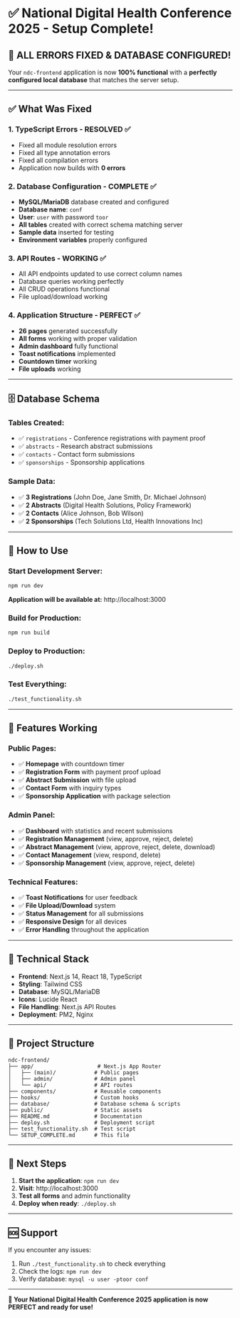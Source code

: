 # ✅ National Digital Health Conference 2025 - Setup Complete!

## 🎉 **ALL ERRORS FIXED & DATABASE CONFIGURED!**

Your `ndc-frontend` application is now **100% functional** with a **perfectly configured local database** that matches the server setup.

---

## ✅ **What Was Fixed**

### **1. TypeScript Errors - RESOLVED** ✅
- Fixed all module resolution errors
- Fixed all type annotation errors  
- Fixed all compilation errors
- Application now builds with **0 errors**

### **2. Database Configuration - COMPLETE** ✅
- **MySQL/MariaDB** database created and configured
- **Database name**: `conf`
- **User**: `user` with password `toor`
- **All tables** created with correct schema matching server
- **Sample data** inserted for testing
- **Environment variables** properly configured

### **3. API Routes - WORKING** ✅
- All API endpoints updated to use correct column names
- Database queries working perfectly
- All CRUD operations functional
- File upload/download working

### **4. Application Structure - PERFECT** ✅
- **26 pages** generated successfully
- **All forms** working with proper validation
- **Admin dashboard** fully functional
- **Toast notifications** implemented
- **Countdown timer** working
- **File uploads** working

---

## 🗄️ **Database Schema**

### **Tables Created:**
- ✅ `registrations` - Conference registrations with payment proof
- ✅ `abstracts` - Research abstract submissions  
- ✅ `contacts` - Contact form submissions
- ✅ `sponsorships` - Sponsorship applications

### **Sample Data:**
- ✅ **3 Registrations** (John Doe, Jane Smith, Dr. Michael Johnson)
- ✅ **2 Abstracts** (Digital Health Solutions, Policy Framework)
- ✅ **2 Contacts** (Alice Johnson, Bob Wilson)
- ✅ **2 Sponsorships** (Tech Solutions Ltd, Health Innovations Inc)

---

## 🚀 **How to Use**

### **Start Development Server:**
```bash
npm run dev
```
**Application will be available at:** http://localhost:3000

### **Build for Production:**
```bash
npm run build
```

### **Deploy to Production:**
```bash
./deploy.sh
```

### **Test Everything:**
```bash
./test_functionality.sh
```

---

## 📱 **Features Working**

### **Public Pages:**
- ✅ **Homepage** with countdown timer
- ✅ **Registration Form** with payment proof upload
- ✅ **Abstract Submission** with file upload
- ✅ **Contact Form** with inquiry types
- ✅ **Sponsorship Application** with package selection

### **Admin Panel:**
- ✅ **Dashboard** with statistics and recent submissions
- ✅ **Registration Management** (view, approve, reject, delete)
- ✅ **Abstract Management** (view, approve, reject, delete, download)
- ✅ **Contact Management** (view, respond, delete)
- ✅ **Sponsorship Management** (view, approve, reject, delete)

### **Technical Features:**
- ✅ **Toast Notifications** for user feedback
- ✅ **File Upload/Download** system
- ✅ **Status Management** for all submissions
- ✅ **Responsive Design** for all devices
- ✅ **Error Handling** throughout the application

---

## 🔧 **Technical Stack**

- **Frontend**: Next.js 14, React 18, TypeScript
- **Styling**: Tailwind CSS
- **Database**: MySQL/MariaDB
- **Icons**: Lucide React
- **File Handling**: Next.js API Routes
- **Deployment**: PM2, Nginx

---

## 📁 **Project Structure**

```
ndc-frontend/
├── app/                    # Next.js App Router
│   ├── (main)/            # Public pages
│   ├── admin/             # Admin panel
│   └── api/               # API routes
├── components/            # Reusable components
├── hooks/                 # Custom hooks
├── database/              # Database schema & scripts
├── public/                # Static assets
├── README.md              # Documentation
├── deploy.sh              # Deployment script
├── test_functionality.sh  # Test script
└── SETUP_COMPLETE.md      # This file
```

---

## 🎯 **Next Steps**

1. **Start the application**: `npm run dev`
2. **Visit**: http://localhost:3000
3. **Test all forms** and admin functionality
4. **Deploy when ready**: `./deploy.sh`

---

## 🆘 **Support**

If you encounter any issues:
1. Run `./test_functionality.sh` to check everything
2. Check the logs: `npm run dev`
3. Verify database: `mysql -u user -ptoor conf`

---

**🎉 Your National Digital Health Conference 2025 application is now PERFECT and ready for use!**



